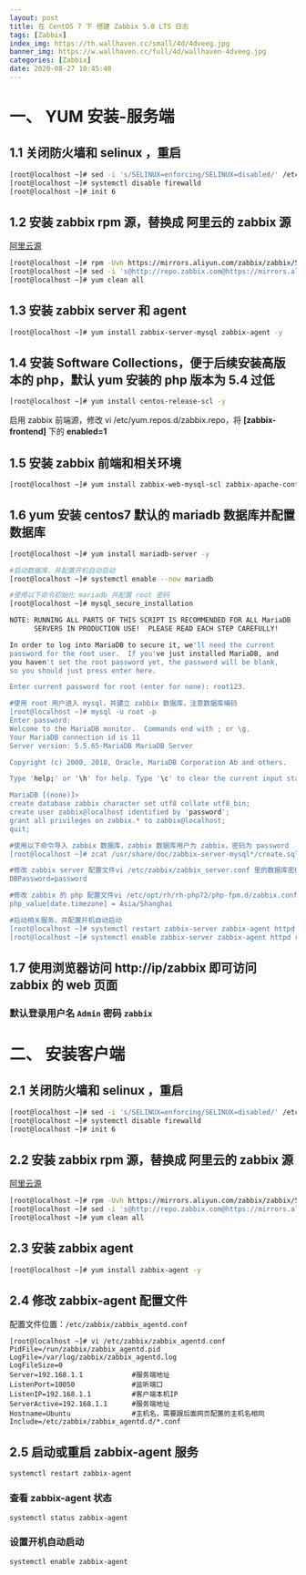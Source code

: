 ```yaml
---
layout: post
title: 在 CentOS 7 下 搭建 Zabbix 5.0 LTS 日志
tags: [Zabbix]
index_img: https://th.wallhaven.cc/small/4d/4dveeg.jpg
banner_img: https://w.wallhaven.cc/full/4d/wallhaven-4dveeg.jpg
categories: [Zabbix]
date: 2020-08-27 10:45:40
---
```


# 一、 YUM 安装-服务端

## 1.1 关闭防火墙和 selinux ，重启

```bash
[root@localhost ~]# sed -i 's/SELINUX=enforcing/SELINUX=disabled/' /etc/selinux/config
[root@localhost ~]# systemctl disable firewalld
[root@localhost ~]# init 6
```

## 1.2 安装 zabbix rpm 源，替换成 阿里云的 zabbix 源

[阿里云源](https://mirrors.aliyun.com)

```bash
[root@localhost ~]# rpm -Uvh https://mirrors.aliyun.com/zabbix/zabbix/5.0/rhel/7/x86_64/zabbix-release-5.0-1.el7.noarch.rpm
[root@localhost ~]# sed -i 's@http://repo.zabbix.com@https://mirrors.aliyun.com/zabbix@' /etc/yum.repos.d/zabbix.repo
[root@localhost ~]# yum clean all
```

## 1.3 安装 zabbix server 和 agent

```bash
[root@localhost ~]# yum install zabbix-server-mysql zabbix-agent -y
```

## 1.4 安装 Software Collections，便于后续安装高版本的 php，默认 yum 安装的 php 版本为 5.4 过低

```bash
[root@localhost ~]# yum install centos-release-scl -y
```

启用 zabbix 前端源，修改 vi /etc/yum.repos.d/zabbix.repo，将 **[zabbix-frontend]** 下的 **enabled=1**

## 1.5 安装 zabbix 前端和相关环境

```bash
[root@localhost ~]# yum install zabbix-web-mysql-scl zabbix-apache-conf-scl -y
```

## 1.6 yum 安装 centos7 默认的 mariadb 数据库并配置数据库
```bash
[root@localhost ~]# yum install mariadb-server -y

#启动数据库，并配置开机自动启动
[root@localhost ~]# systemctl enable --now mariadb

#使用以下命令初始化 mariadb 并配置 root 密码
[root@localhost ~]# mysql_secure_installation 

NOTE: RUNNING ALL PARTS OF THIS SCRIPT IS RECOMMENDED FOR ALL MariaDB
      SERVERS IN PRODUCTION USE!  PLEASE READ EACH STEP CAREFULLY!

In order to log into MariaDB to secure it, we'll need the current
password for the root user.  If you've just installed MariaDB, and
you haven't set the root password yet, the password will be blank,
so you should just press enter here.

Enter current password for root (enter for none): root123.

#使用 root 用户进入 mysql，并建立 zabbix 数据库，注意数据库编码
[root@localhost ~]# mysql -u root -p 
Enter password: 
Welcome to the MariaDB monitor.  Commands end with ; or \g.
Your MariaDB connection id is 11
Server version: 5.5.65-MariaDB MariaDB Server

Copyright (c) 2000, 2018, Oracle, MariaDB Corporation Ab and others.

Type 'help;' or '\h' for help. Type '\c' to clear the current input statement.

MariaDB [(none)]> 
create database zabbix character set utf8 collate utf8_bin;
create user zabbix@localhost identified by 'password';
grant all privileges on zabbix.* to zabbix@localhost;
quit;

#使用以下命令导入 zabbix 数据库，zabbix 数据库用户为 zabbix，密码为 password
[root@localhost ~]# zcat /usr/share/doc/zabbix-server-mysql*/create.sql.gz | mysql -uzabbix -p zabbix

#修改 zabbix server 配置文件vi /etc/zabbix/zabbix_server.conf 里的数据库密码
DBPassword=password

#修改 zabbix 的 php 配置文件vi /etc/opt/rh/rh-php72/php-fpm.d/zabbix.conf 里的时区，改成 Asia/Shanghai
php_value[date.timezone] = Asia/Shanghai

#启动相关服务，并配置开机自动启动
[root@localhost ~]# systemctl restart zabbix-server zabbix-agent httpd rh-php72-php-fpm
[root@localhost ~]# systemctl enable zabbix-server zabbix-agent httpd rh-php72-php-fpm
```

## 1.7 使用浏览器访问 http://ip/zabbix 即可访问 zabbix 的 web 页面

### 默认登录用户名 `Admin` 密码 `zabbix`

# 二、 安装客户端

## 2.1 关闭防火墙和 selinux ，重启

```bash
[root@localhost ~]# sed -i 's/SELINUX=enforcing/SELINUX=disabled/' /etc/selinux/config
[root@localhost ~]# systemctl disable firewalld
[root@localhost ~]# init 6
```

## 2.2 安装 zabbix rpm 源，替换成 阿里云的 zabbix 源

[阿里云源](https://mirrors.aliyun.com)

```bash
[root@localhost ~]# rpm -Uvh https://mirrors.aliyun.com/zabbix/zabbix/5.0/rhel/7/x86_64/zabbix-release-5.0-1.el7.noarch.rpm
[root@localhost ~]# sed -i 's@http://repo.zabbix.com@https://mirrors.aliyun.com/zabbix@' /etc/yum.repos.d/zabbix.repo
[root@localhost ~]# yum clean all
```

## 2.3 安装 zabbix agent

```bash
[root@localhost ~]# yum install zabbix-agent -y
```

## 2.4 修改 zabbix-agent 配置文件

配置文件位置：`/etc/zabbix/zabbix_agentd.conf`

```
[root@localhost ~]# vi /etc/zabbix/zabbix_agentd.conf
PidFile=/run/zabbix/zabbix_agentd.pid
LogFile=/var/log/zabbix/zabbix_agentd.log
LogFileSize=0
Server=192.168.1.1            #服务端地址
ListenPort=10050              #监听端口
ListenIP=192.168.1.1          #客户端本机IP
ServerActive=192.168.1.1      #服务端地址
Hostname=Ubuntu               #主机名，需要跟后面网页配置的主机名相同
Include=/etc/zabbix/zabbix_agentd.d/*.conf
```

## 2.5 启动或重启 zabbix-agent 服务

`systemctl restart zabbix-agent`

### 查看 zabbix-agent 状态

`systemctl status zabbix-agent`

### 设置开机自动启动

`systemctl enable zabbix-agent`